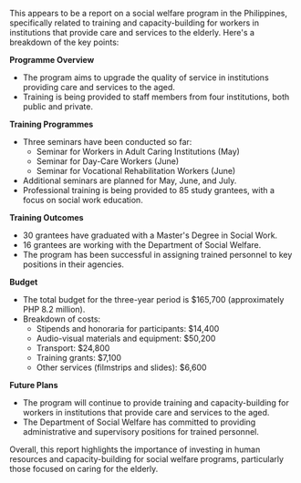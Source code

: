 This appears to be a report on a social welfare program in the Philippines, specifically related to training and capacity-building for workers in institutions that provide care and services to the elderly. Here's a breakdown of the key points:

**Programme Overview**

* The program aims to upgrade the quality of service in institutions providing care and services to the aged.
* Training is being provided to staff members from four institutions, both public and private.

**Training Programmes**

* Three seminars have been conducted so far:
	+ Seminar for Workers in Adult Caring Institutions (May)
	+ Seminar for Day-Care Workers (June)
	+ Seminar for Vocational Rehabilitation Workers (June)
* Additional seminars are planned for May, June, and July.
* Professional training is being provided to 85 study grantees, with a focus on social work education.

**Training Outcomes**

* 30 grantees have graduated with a Master's Degree in Social Work.
* 16 grantees are working with the Department of Social Welfare.
* The program has been successful in assigning trained personnel to key positions in their agencies.

**Budget**

* The total budget for the three-year period is $165,700 (approximately PHP 8.2 million).
* Breakdown of costs:
	+ Stipends and honoraria for participants: $14,400
	+ Audio-visual materials and equipment: $50,200
	+ Transport: $24,800
	+ Training grants: $7,100
	+ Other services (filmstrips and slides): $6,600

**Future Plans**

* The program will continue to provide training and capacity-building for workers in institutions that provide care and services to the aged.
* The Department of Social Welfare has committed to providing administrative and supervisory positions for trained personnel.

Overall, this report highlights the importance of investing in human resources and capacity-building for social welfare programs, particularly those focused on caring for the elderly.